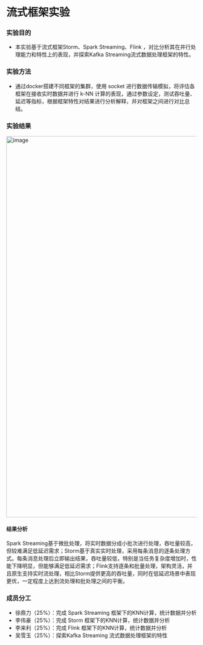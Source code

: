 # 流式框架实验

### 实验目的
 * 本实验基于流式框架Storm、Spark Streaming、Flink ，对比分析其在并行处理能力和特性上的表现，并探索Kafka Streaming流式数据处理框架的特性。

### 实验方法
 * 通过docker搭建不同框架的集群，使用 socket 进行数据传输模拟，将评估各框架在接收实时数据并进行 k-NN 计算的表现，通过参数设定，测试吞吐量、延迟等指标，根据框架特性对结果进行分析解释，并对框架之间进行对比总结。

### 实验结果
<img width="1010" alt="image" src="https://github.com/user-attachments/assets/b7f1b03b-2486-4928-b70a-cb185656e645">

#### 结果分析
Spark Streaming基于微批处理，将实时数据分成小批次进行处理，吞吐量较高，但较难满足低延迟需求；Storm基于真实实时处理，采用每条消息的逐条处理方式。每条消息处理后立即输出结果，吞吐量较低，特别是当任务复杂度增加时，性能下降明显，但能够满足低延迟需求；Flink支持逐条和批量处理，架构灵活，并且原生支持实时流处理，相比Storm提供更高的吞吐量，同时在低延迟场景中表现更优，一定程度上达到流处理和批处理之间的平衡。

### 成员分工
  * 徐鼎力（25%）：完成 Spark Streaming 框架下的KNN计算，统计数据并分析
  * 李伟豪（25%）：完成 Storm 框架下的KNN计算，统计数据并分析
  * 李来利（25%）：完成 Flink 框架下的KNN计算，统计数据并分析
  * 吴雪玉（25%）：探索Kafka Streaming 流式数据处理框架的特性
  
  

